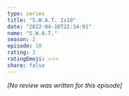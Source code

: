 ```yaml
---
type: series
title: "S.W.A.T. 2x10"
date: "2022-04-10T22:34:01"
name: "S.W.A.T."
season: 2
episode: 10
rating: 3
ratingEmoji: ⭐️⭐️⭐️
share: false
---
```


*[No review was written for this episode]*

